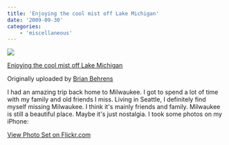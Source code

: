 ```yaml
---
title: 'Enjoying the cool mist off Lake Michigan'
date: '2009-09-30'
categories:
    - 'miscellaneous'
---
```


[![](http://farm3.static.flickr.com/2551/3956475908_d19edb13e9_m.jpg)](http://www.flickr.com/photos/brianbehrens/3956475908/ 'photo sharing')

[Enjoying the cool mist off Lake Michigan](http://www.flickr.com/photos/brianbehrens/3956475908/)

Originally uploaded by [Brian Behrens](http://www.flickr.com/people/brianbehrens/)

I had an amazing trip back home to Milwaukee. I got to spend a lot of time with my family and old friends I miss. Living in Seattle, I definitely find myself missing Milwaukee. I think it's mainly friends and family. Milwaukee is still a beautiful place. Maybe it's just nostalgia. I took some photos on my iPhone:

[View Photo Set on Flickr.com](http://www.flickr.com/photos/brianbehrens/sets/72157622484880510/)
